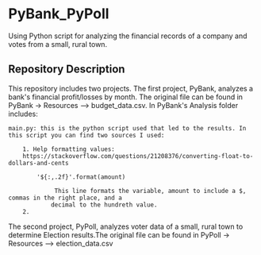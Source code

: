 # PyBank_PyPoll
Using Python script for analyzing the financial records of a company and votes from a small, rural town.

## Repository Description

This repository includes two projects. The first project, PyBank, analyzes a bank's financial profit/losses by month. The original file can be found in PyBank -> Resources --> budget_data.csv. In PyBank's Analysis folder includes:

    main.py: this is the python script used that led to the results. In this script you can find two sources I used:

        1. Help formatting values:
        https://stackoverflow.com/questions/21208376/converting-float-to-dollars-and-cents

            '${:,.2f}'.format(amount)

                 This line formats the variable, amount to include a $, commas in the right place, and a
                decimal to the hundreth value.
        2.

The second project, PyPoll, analyzes voter data of a small, rural town to determine Election results.The original file can be found in PyPoll -> Resources --> election_data.csv